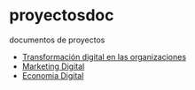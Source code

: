 # proyectosdoc
documentos de proyectos
<html>
       <ul>
            <li><a href="https://drive.google.com/drive/folders/144KU3v8ThNQGzjH7EJgcqFkom5ph61b0?usp=sharing">Transformación digital en las organizaciones</a></li>
            <li><a href="https://drive.google.com/drive/folders/19rHT1cEhUn5eu0SjA7HG1onw-xiLHXX8?usp=sharing">Marketing Digital</a></li>
            <li><a href="https://drive.google.com/drive/folders/1TtqZByOeIcXyDG7XFK6GAFfJ9MC4X7We?usp=sharing">Economia Digital</a></li>
        </ul>
</html>
